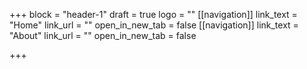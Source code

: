 +++
block = "header-1"
draft = true
logo = ""
[[navigation]]
link_text = "Home"
link_url = ""
open_in_new_tab = false
[[navigation]]
link_text = "About"
link_url = ""
open_in_new_tab = false

+++
